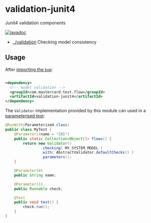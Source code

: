 
<!-- title start -->

# validation-junit4

Junit4 validation components

[![javadoc](https://javadoc.io/badge2/com.mastercard.test.flow/validation-junit4/javadoc.svg)](https://javadoc.io/doc/com.mastercard.test.flow/validation-junit4)

 * [../validation](..) Checking model consistency

<!-- title end -->

## Usage

After [importing the `bom`](../../bom):

```xml

<dependency>
  <!-- model validation -->
  <groupId>com.mastercard.test.flow</groupId>
  <artifactId>validation-junit4</artifactId>
</dependency>
```

The `Validator` implementation provided by this module can used in a [parameterised test](https://junit.org/junit4/javadoc/4.12/org/junit/runners/Parameterized.html):

```java
@RunWith(Parameterized.class)
public class MyTest {
	@Parameters(name = "{0}")
	public static Collection<Object[]> flows() {
		return new Validator()
				.checking( MY_SYSTEM_MODEL )
				.with( AbstractValidator.defaultChecks() )
				.parameters();
	}

	@Parameter(0)
	public String name;

	@Parameter(1)
	public Runnable check;

	@Test
	public void test() {
		check.run();
	}
}
```
